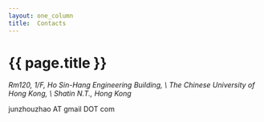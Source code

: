 ```yaml
---
layout: one_column
title:  Contacts
---
```


# {{ page.title }}


_Rm120, 1/F, Ho Sin-Hang Engineering Building, \\
The Chinese University of Hong Kong, \\
Shatin N.T., Hong Kong_
 
junzhouzhao AT gmail DOT com
  

